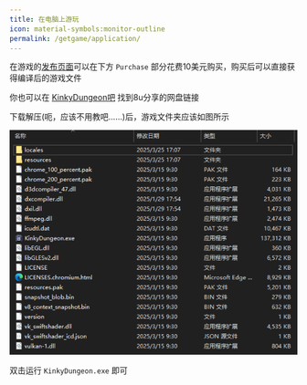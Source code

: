 ```yaml
---
title: 在电脑上游玩
icon: material-symbols:monitor-outline
permalink: /getgame/application/
---
```


在游戏的[发布页面](https://ada18980.itch.io/kinky-dungeon)可以在下方 `Purchase` 部分花费10美元购买，购买后可以直接获得编译后的游戏文件

你也可以在 [KinkyDungeon吧](https://tieba.baidu.com/f?kw=kinkydungeon) 找到8u分享的网盘链接

下载解压(呃，应该不用教吧……)后，游戏文件夹应该如图所示

![](../images/image%20(2).png)

双击运行 `KinkyDungeon.exe` 即可